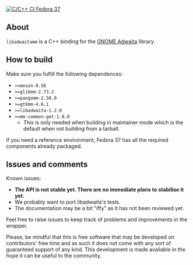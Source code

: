 [![C/C++ CI Fedora 37](https://github.com/rofirrim/libadwaitamm/actions/workflows/meson-fedora.yml/badge.svg)](https://github.com/rofirrim/libadwaitamm/actions/workflows/meson-fedora.yml)

## About

`libadwaitamm` is a C++ binding for the [GNOME Adwaita](https://gnome.pages.gitlab.gnome.org/libadwaita/) library.

## How to build

Make sure you fulfill the following dependences:

 - `>=meson-0.56`
 - `>=glibmm-2.73.2`
 - `>=pangomm-2.50.0`
 - `>=gtkmm-4.6.1`
 - `>=libadwaita-1.2.0`
 - `>=mm-common-get-1.0.0`
   - This is only needed when building in maintainer mode which is the default when not building from a tarball.

If you need a reference environment, Fedora 37 has all the required components
already packaged.

## Issues and comments

Known issues:
 - **The API is not stable yet. There are no immediate plans to stabilise it yet.**
 - We probably want to port libadwaita's tests.
 - The documentation may be a bit "iffy" as it has not been reviewed yet.

Feel free to raise issues to keep track of problems and improvements in the
wrapper.

Please, be mindful that this is free software that may be developed on
contributors' free time and as such it does not come with any sort of
guaranteed support of any kind. This development is made available in the hope
it can be useful to the community.
